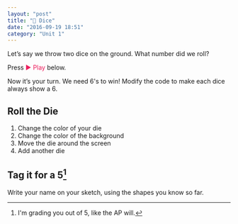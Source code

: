 ```yaml
---
layout: "post"
title: "🎲 Dice"
date: "2016-09-19 18:51"
category: "Unit 1"
---
```


Let’s say we throw two dice on the ground. What number did we roll?

Press <span style="color: #ED1F5E">▶ Play</span> below.

<script type="text/p5" data-height="490" data-preview-width="470">
function setup() {
	createCanvas(windowWidth, windowHeight);
	background('#ED245E');
}

function draw() {
	strokeWeight(3);
	stroke('black');
	fill(255);
	rect(20, 20, 200, 200);
	fill('blue');
	ellipse(120, 120, 50, 50);
	fill(255);
	rect(250, 20, 200, 200);
	fill('blue');
	ellipse(300, 70, 50, 50);
	ellipse(350, 120, 50, 50);
	ellipse(400, 170, 50, 50);
}
</script>

Now it’s your turn. We need 6's to win! Modify the code to make each dice always show a 6.

## Roll the Die

1. Change the color of your die
2. Change the color of the background
3. Move the die around the screen
4. Add another die

## <span class="mega-octicon octicon-tag"></span> Tag it for a 5[^5]
Write your name on your sketch, using the shapes you know so far.

[^5]: I'm grading you out of 5, like the AP will.
